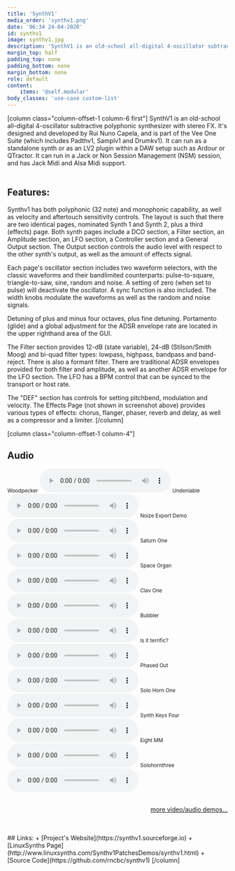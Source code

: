 ```yaml
---
title: 'SynthV1'
media_order: 'synthv1.png'
date: '06:34 24-04-2020'
id: synthv1
image: synthv1.jpg
description: 'SynthV1 is an old-school all-digital 4-oscillator subtractive polyphonic synthesizer with stereo FX.'
margin_top: half
padding_top: none
padding_bottom: none
margin_bottom: none
role: default
content:
    items: '@self.modular'
body_classes: 'use-case custom-list'
---
```

[column class="column-offset-1 column-6 first"]
SynthV1 is an old-school all-digital 4-oscillator subtractive polyphonic synthesizer with stereo FX. It's designed and developed by Rui Nuno Capela, and is part of the Vee One Suite (which includes Padthv1, Samplv1 and Drumkv1). It can run as a standalone synth or as an LV2 plugin within a DAW setup such as Ardour or QTractor. It can run in a Jack or Non Session Management (NSM) session, and has Jack Midi and Alsa Midi support.
<br>
<br>

## Features:
Synthv1 has both polyphonic (32 note) and monophonic capability, as well as velocity and aftertouch sensitivity controls. The layout is such that there are two identical pages, nominated Synth 1 and Synth 2, plus a third (effects) page. Both synth pages include a DCO section, a Filter section, an Amplitude section, an LFO section, a Controller section and a General Output section. The Output section controls the audio level with respect to the other synth's output, as well as the amount of effects signal.

Each page's oscillator section includes two waveform selectors, with the classic waveforms and their bandlimited counterparts: pulse-to-square, triangle-to-saw, sine, random and noise. A setting of zero (when set to pulse) will deactivate the oscillator. A sync function is also included. The width knobs modulate the waveforms as well as the random and noise signals.

Detuning of plus and minus four octaves, plus fine detuning. Portamento (glide) and a global adjustment for the ADSR envelope rate are located in the upper righthand area of the GUI.

The Filter section provides 12-dB (state variable), 24-dB (Stilson/Smith Moog) and bi-quad filter types: lowpass, highpass, bandpass and band-reject. There is also a formant filter. There are traditional ADSR envelopes provided for both filter and amplitude, as well as another ADSR envelope for the LFO section. The LFO has a BPM control that can be synced to the transport or host rate.

The "DEF" section has controls for setting pitchbend, modulation and velocity. The Effects Page (not shown in screenshot above) provides various types of effects: chorus, flanger, phaser, reverb and delay, as well as a compressor and a limiter.
[/column]

[column class="column-offset-1 column-4"]
## Audio
<small>Woodpecker</small>
![woodpecker.ogg](woodpecker.ogg)
<small>Undeniable</small>
![undeniable.ogg](undeniable.ogg)
<small>Noize Export Demo</small>
![noizeexportdemo.ogg](noizeexportdemo.ogg)
<small>Saturn One</small>
![saturnone.ogg](saturnone.ogg)
<small>Space Organ</small>
![spaceorgan.ogg](spaceorgan.ogg)
<small>Clav One</small>
![clavone.ogg](clavone.ogg)
<small>Bubbler</small>
![bubbler.ogg](bubbler.ogg)
<small>Is it terrific?</small>
![isitterrific.ogg](isitterrific.ogg)
<small>Phased Out</small>
![phasedout.ogg](phasedout.ogg)
<small>Solo Horn One</small>
![solohornone.ogg](solohornone.ogg)
<small>Synth Keys Four</small>
![synthkeysfour.ogg](synthkeysfour.ogg)
<small>Eight MM</small>
![eightmm.ogg](eightmm.ogg)
<small>Solohornthree</small>
![solohornthree.ogg](solohornthree.ogg)
<br>
<br>
<p align="right">
 <a href="https://wiki.zynthian.org/index.php/Zynthian_Sound_Demos" target="_blank">more video/audio demos...</a>
</p>
<br>
<br>
## Links:
+ [Project's Website](https://synthv1.sourceforge.io)
+ [LinuxSynths Page](http://www.linuxsynths.com/Synthv1PatchesDemos/synthv1.html)
+ [Source Code](https://github.com/rncbc/synthv1)
[/column]


